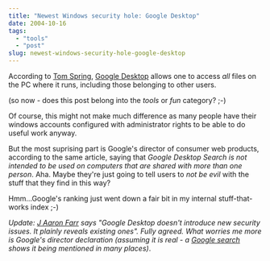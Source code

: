 ```yaml
---
title: "Newest Windows security hole: Google Desktop"
date: 2004-10-16
tags: 
  - "tools"
  - "post"
slug: newest-windows-security-hole-google-desktop
---
```


According to [Tom Spring](http://blogs.pcworld.com/staffblog/archives/000264.html), [Google Desktop](http://www.desktop.google.com/) allows one to access _all_ files on the PC where it runs, including those belonging to other users.

(so now - does this post belong into the _tools_ or _fun_ category? ;-)

Of course, this might not make much difference as many people have their windows accounts configured with administrator rights to be able to do useful work anyway.

But the most suprising part is Google's director of consumer web products, according to the same article, saying that _Google Desktop Search is not intended to be used on computers that are shared with more than one person_. Aha. Maybe they're just going to tell users to _not be evil_ with the stuff that they find in this way?

Hmm...Google's ranking just went down a fair bit in my internal stuff-that-works index ;-)

_Update: [J Aaron Farr](http://www.jadetower.org/muses/archives/000162.html) says "Google Desktop doesn't introduce new security issues. It plainly reveals existing ones". Fully agreed. What worries me more is Google's director declaration (assuming it is real - a [Google search](http://www.google.ch/search?q=%22Google%20Desktop%20Search%20is%20not%20intended%20to%20be%20used%20on%20computers%20that%20are%20shared%20with%20more%20than%20one%20person%22) shows it being mentioned in many places)_.
